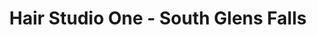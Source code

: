 ---
title: "Hair Studio One - South Glens Falls"
url: /south-glens-falls/hair-studio-one-south-glens-falls/
shop: hairdresser
---